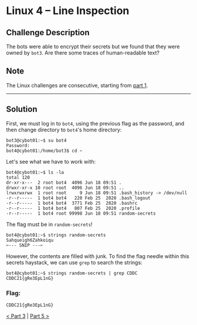 # Linux 4 – Line Inspection

## Challenge Description
The bots were able to encrypt their secrets but we found that they were owned by `bot3`. Are there some traces of human-readable text? 		 		

## Note
The Linux challenges are consecutive, starting from [part 1](../1%20-%20Lock%20and%20Key).

---
## Solution
First, we must log in to `bot4`, using the previous flag as the password, and then change directory to `bot4`'s home directory:
```
bot3@cybot01:~$ su bot4
Password: 
bot4@cybot01:/home/bot3$ cd ~
```

Let's see what we have to work with:
```
bot4@cybot01:~$ ls -la
total 120
dr-xr-x---  2 root bot4  4096 Jun 18 09:51 .
drwxr-xr-x 10 root root  4096 Jun 18 09:51 ..
lrwxrwxrwx  1 root root     9 Jun 18 09:51 .bash_history -> /dev/null
-r--r-----  1 bot4 bot4   220 Feb 25  2020 .bash_logout
-r--r-----  1 bot4 bot4  3771 Feb 25  2020 .bashrc
-r--r-----  1 bot4 bot4   807 Feb 25  2020 .profile
-r--r-----  1 bot4 root 99998 Jun 18 09:51 random-secrets
```

The flag must be in `random-secrets`!
```
bot4@cybot01:~$ strings random-secrets 
Sahqueigh6Zahkoiqu
✂️--- SNIP ---✂️
```

However, the contents are filled with junk. To find the flag needle within this secrets haystack, we can use `grep` to search the strings:
```
bot4@cybot01:~$ strings random-secrets | grep CDDC
CDDC21{gRe3EpL1nG}  
```

### Flag:
```
CDDC21{gRe3EpL1nG}
```

[< Part 3](../3%20-%20Historian) | [Part 5 >](../5%20-%20Super)

